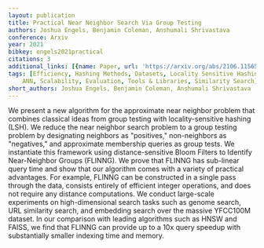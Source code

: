 ```yaml
---
layout: publication
title: Practical Near Neighbor Search Via Group Testing
authors: Joshua Engels, Benjamin Coleman, Anshumali Shrivastava
conference: Arxiv
year: 2021
bibkey: engels2021practical
citations: 3
additional_links: [{name: Paper, url: 'https://arxiv.org/abs/2106.11565'}]
tags: [Efficiency, Hashing Methods, Datasets, Locality Sensitive Hashing, Graph-based
    ANN, Scalability, Evaluation, Tools & Libraries, Similarity Search]
short_authors: Joshua Engels, Benjamin Coleman, Anshumali Shrivastava
---
```

We present a new algorithm for the approximate near neighbor problem that
combines classical ideas from group testing with locality-sensitive hashing
(LSH). We reduce the near neighbor search problem to a group testing problem by
designating neighbors as "positives," non-neighbors as "negatives," and
approximate membership queries as group tests. We instantiate this framework
using distance-sensitive Bloom Filters to Identify Near-Neighbor Groups
(FLINNG). We prove that FLINNG has sub-linear query time and show that our
algorithm comes with a variety of practical advantages. For example, FLINNG can
be constructed in a single pass through the data, consists entirely of
efficient integer operations, and does not require any distance computations.
We conduct large-scale experiments on high-dimensional search tasks such as
genome search, URL similarity search, and embedding search over the massive
YFCC100M dataset. In our comparison with leading algorithms such as HNSW and
FAISS, we find that FLINNG can provide up to a 10x query speedup with
substantially smaller indexing time and memory.